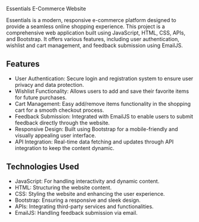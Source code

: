 Essentials E-Commerce Website

Essentials is a modern, responsive e-commerce platform designed to provide a seamless online shopping experience. This project is a comprehensive web application built using JavaScript, HTML, CSS, APIs, and Bootstrap. It offers various features, including user authentication, wishlist and cart management, and feedback submission using EmailJS.

Features
-----------
- User Authentication: Secure login and registration system to ensure user privacy and data protection.
- Wishlist Functionality: Allows users to add and save their favorite items for future purchases.
- Cart Management: Easy add/remove items functionality in the shopping cart for a smooth checkout process.
- Feedback Submission: Integrated with EmailJS to enable users to submit feedback directly through the website.
- Responsive Design: Built using Bootstrap for a mobile-friendly and visually appealing user interface.
- API Integration: Real-time data fetching and updates through API integration to keep the content dynamic.

Technologies Used
---------------------
- JavaScript: For handling interactivity and dynamic content.
- HTML: Structuring the website content.
- CSS: Styling the website and enhancing the user experience.
- Bootstrap: Ensuring a responsive and sleek design.
- APIs: Integrating third-party services and functionalities.
- EmailJS: Handling feedback submission via email.

